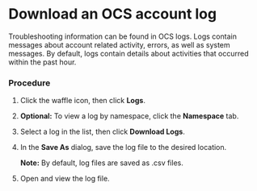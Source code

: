 # Download an OCS account log

Troubleshooting information can be found in OCS logs. Logs contain messages about account related activity, errors, as well as system messages. By default, logs contain details about activities that occurred within the past hour.

### Procedure


1. Click the waffle icon, then click **Logs**.
 
2. **Optional:** To view a log by namespace, click the **Namespace** tab.
3. Select a log in the list, then click **Download Logs**.
4. In the **Save As** dialog, save the log file to the desired location.

   **Note:** By default, log files are saved as .csv files.

5. Open and view the log file.
